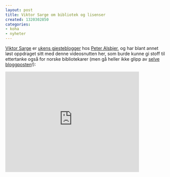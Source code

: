 ```yaml
---
layout: post
title: Viktor Sarge om bibliotek og lisenser
created: 1320302850
categories:
- koha
- nyheter
---
```

<p><a href="http://twitter.com/#!/totoro78">Viktor Sarge</a> er <a href="http://peterals.wordpress.com/2011/11/03/gastbloggare-viktor-sarge/">ukens gjesteblogger</a> hos <a href="http://peterals.wordpress.com/">Peter Alsbjer</a>, og har blant annet løst oppdraget sitt med denne videosnutten her, som burde kunne gi stoff til ettertanke også for norske bibliotekarer (men gå heller ikke glipp av <a href="http://peterals.wordpress.com/2011/11/03/gastbloggare-viktor-sarge/">selve bloggposten</a>!):</p>

<iframe width="420" height="315" src="http://www.youtube.com/embed/D5fQQk760y8" frameborder="0" allowfullscreen></iframe>
